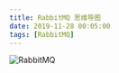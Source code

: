 ```yaml
---
title: RabbitMQ 思维导图
date: 2019-11-28 00:05:00
tags: [RabbitMQ]
---
```


![RabbitMQ](/images/rabbitmq/RabbitMQ.png)

